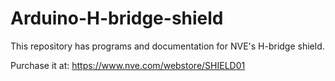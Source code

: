 # Arduino-H-bridge-shield
This repository has programs and documentation for NVE's H-bridge shield.

Purchase it at: https://www.nve.com/webstore/SHIELD01
